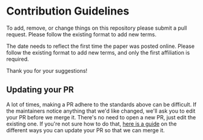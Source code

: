# Contribution Guidelines

To add, remove, or change things on this repository please submit a pull request. Please follow the existing format to add new terms.

The date needs to reflect the first time the paper was posted online. Please follow the existing format to add new terms, and only the first affiliation is required.

Thank you for your suggestions!

## Updating your PR

A lot of times, making a PR adhere to the standards above can be difficult.
If the maintainers notice anything that we'd like changed, we'll ask you to
edit your PR before we merge it. There's no need to open a new PR, just edit
the existing one. If you're not sure how to do that,
[here is a guide](https://github.com/RichardLitt/knowledge/blob/master/github/amending-a-commit-guide.md)
on the different ways you can update your PR so that we can merge it.
